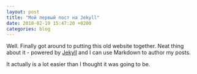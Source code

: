 ```yaml
---
layout: post
title: "Мой первый пост на Jekyll"
date: 2018-02-19 15:47:20 +0200
categories: blog
---
```


Well. Finally got around to putting this old website together. Neat thing about it - powered by [Jekyll](http://jekyllrb.com) and I can use Markdown to author my posts.  

It actually is a lot easier than I thought it was going to be.